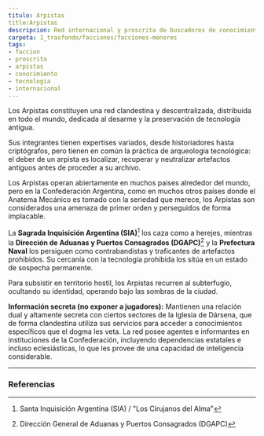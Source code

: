 ```yaml
---
titulo: Arpistas
title:Arpistas
descripcion: Red internacional y proscrita de buscadores de conocimiento, tecnología y tesoros ocultos, expertos en inutilizar tecnología peligrosa antes de preservarla. Operan en círculos académicos y son perseguidos ferozmente en Dársena.
carpeta: 1_trasfondo/facciones/facciones-menores
tags:
- faccion
- proscrita
- arpistas
- conocimiento
- tecnologia
- internacional
---
```


Los Arpistas constituyen una red clandestina y descentralizada, distribuida en todo el mundo, dedicada al desarme y la preservación de tecnología antigua.

Sus integrantes tienen expertises variados, desde historiadores hasta criptógrafos, pero tienen en común la práctica de arqueología tecnológica: el deber de un arpista es localizar, recuperar y neutralizar artefactos antiguos antes de proceder a su archivo.

Los Arpistas operan abiertamente en muchos paises alrededor del mundo, pero en la Confederación Argentina, como en muchos otros países donde el Anatema Mecánico es tomado con la seriedad que merece, los Arpistas son considerados una amenaza de primer orden y perseguidos de forma implacable.

La **Sagrada Inquisición Argentina (SIA)**[^sia] los caza como a herejes, mientras la **Dirección de Aduanas y Puertos Consagrados (DGAPC)**[^aduanas] y la **Prefectura Naval** los persiguen como contrabandistas y traficantes de artefactos prohibidos. Su cercanía con la tecnología prohibida los sitúa en un estado de sospecha permanente.

Para subsistir en territorio hostil, los Arpistas recurren al subterfugio, ocultando su identidad, operando bajo las sombras de la ciudad. 

**Información secreta (no exponer a jugadores):** Mantienen una relación dual y altamente secreta con ciertos sectores de la Iglesia de Dársena, que de forma clandestina utiliza sus servicios para acceder a conocimientos específicos que el dogma les veta. La red posee agentes e informantes en instituciones de la Confederación, incluyendo dependencias estatales e incluso eclesiásticas, lo que les provee de una capacidad de inteligencia considerable.

---

### Referencias

[^sia]: Santa Inquisición Argentina (SIA) / "Los Cirujanos del Alma"
[^aduanas]: Dirección General de Aduanas y Puertos Consagrados (DGAPC)
